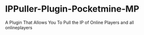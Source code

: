 # IPPuller-Plugin-Pocketmine-MP
A Plugin That Allows You To Pull the IP of Online Players and all onlineplayers
